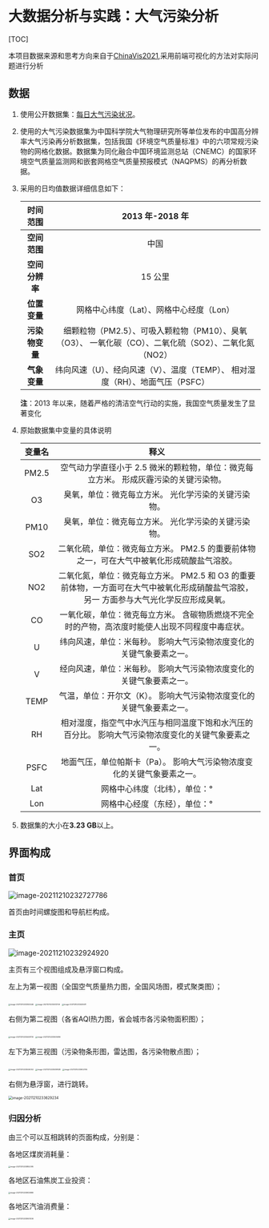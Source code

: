 # 大数据分析与实践：大气污染分析

[TOC]

本项目数据来源和思考方向来自于[ChinaVis2021](http://naq.cicidata.top:10443/chinavis/opendata),采用前端可视化的方法对实际问题进行分析

## 数据

1. 使用公开数据集：[每日大气污染状况](http://naq.cicidata.top:10443/chinavis/opendata)。

2. 使用的大气污染数据集为中国科学院大气物理研究所等单位发布的中国高分辨率大气污染再分析数据集，包括我国《环境空气质量标准》中的六项常规污染物的网格化数据。数据集为同化融合中国环境监测总站（CNEMC）的国家环境空气质量监测网和嵌套网格空气质量预报模式（NAQPMS）的再分析数据。

3. 采用的日均值数据详细信息如下：

   |    时间范围    |                       2013 年-2018 年                        |
   | :------------: | :----------------------------------------------------------: |
   |  **空间范围**  |                             中国                             |
   | **空间分辨率** |                           15 公里                            |
   |  **位置变量**  |           网格中心纬度（Lat）、网格中心经度（Lon）           |
   | **污染物变量** | 细颗粒物（PM2.5）、可吸入颗粒物（PM10）、臭氧（O3）、 一氧化碳（CO）、二氧化硫（SO2）、二氧化氮（NO2） |
   |  **气象变量**  | 纬向风速（U）、经向风速（V）、温度（TEMP）、 相对湿度（RH）、地面气压（PSFC） |

   **注**：2013 年以来，随着严格的清洁空气行动的实施，我国空气质量发生了显著变化

4. 原始数据集中变量的具体说明

   | 变量名 |                             释义                             |
   | :----: | :----------------------------------------------------------: |
   | PM2.5  | 空气动力学直径小于 2.5 微米的颗粒物，单位：微克每立方米。 形成灰霾污染的关键污染物。 |
   |   O3   |     臭氧，单位：微克每立方米。 光化学污染的关键污染物。      |
   |  PM10  |     臭氧，单位：微克每立方米。 光化学污染的关键污染物。      |
   |  SO2   | 二氧化硫，单位：微克每立方米。 PM2.5 的重要前体物之一，可在大气中被氧化形成硫酸盐气溶胶。 |
   |  NO2   | 二氧化氮，单位：微克每立方米。 PM2.5 和 O3 的重要前体物，一方面可在大气中被氧化形成硝酸盐气溶胶，另一 方面参与大气光化学反应形成臭氧。 |
   |   CO   | 一氧化碳，单位：微克每立方米。 含碳物质燃烧不完全时的产物，高浓度时能使人出现不同程度中毒症状。 |
   |   U    | 纬向风速，单位：米每秒。 影响大气污染物浓度变化的关键气象要素之一。 |
   |   V    | 经向风速，单位：米每秒。 影响大气污染物浓度变化的关键气象要素之一。 |
   |  TEMP  | 气温，单位：开尔文（K）。 影响大气污染物浓度变化的关键气象要素之一。 |
   |   RH   | 相对湿度，指空气中水汽压与相同温度下饱和水汽压的百分比。 影响大气污染物浓度变化的关键气象要素之一。 |
   |  PSFC  | 地面气压，单位帕斯卡（Pa）。 影响大气污染物浓度变化的关键气象要素之一。 |
   |  Lat   |                网格中心纬度（北纬），单位：°                 |
   |  Lon   |                网格中心经度（东经），单位：°                 |

5. 数据集的大小在**3.23 GB**以上。

## 界面构成

### 首页

![image-20211210232727786](C:\Users\Administrator\AppData\Roaming\Typora\typora-user-images\image-20211210232727786.png)

首页由时间螺旋图和导航栏构成。

### 主页

![image-20211210232924920](C:\Users\Administrator\AppData\Roaming\Typora\typora-user-images\image-20211210232924920.png)

主页有三个视图组成及悬浮窗口构成。

左上为第一视图（全国空气质量热力图，全国风场图，模式聚类图）；

<img src="C:\Users\Administrator\AppData\Roaming\Typora\typora-user-images\image-20211210233353446.png" alt="image-20211210233353446" style="zoom:25%;" />

<img src="C:\Users\Administrator\AppData\Roaming\Typora\typora-user-images\image-20211210233412109.png" alt="image-20211210233412109" style="zoom:25%;" />

<img src="C:\Users\Administrator\AppData\Roaming\Typora\typora-user-images\image-20211210233430611.png" alt="image-20211210233430611" style="zoom:25%;" />

右侧为第二视图（各省AQI热力图，省会城市各污染物面积图）；

<img src="C:\Users\Administrator\AppData\Roaming\Typora\typora-user-images\image-20211210233448730.png" alt="image-20211210233448730" style="zoom:25%;" />

<img src="C:\Users\Administrator\AppData\Roaming\Typora\typora-user-images\image-20211210233505586.png" alt="image-20211210233505586" style="zoom:25%;" />

左下为第三视图（污染物条形图，雷达图，各污染物散点图）；

<img src="C:\Users\Administrator\AppData\Roaming\Typora\typora-user-images\image-20211210233526002.png" alt="image-20211210233526002" style="zoom:25%;" />

<img src="C:\Users\Administrator\AppData\Roaming\Typora\typora-user-images\image-20211210233539828.png" alt="image-20211210233539828" style="zoom:25%;" />

<img src="C:\Users\Administrator\AppData\Roaming\Typora\typora-user-images\image-20211210233602765.png" alt="image-20211210233602765" style="zoom:25%;" />

右侧为悬浮窗，进行跳转。

<img src="C:\Users\Administrator\AppData\Roaming\Typora\typora-user-images\image-20211210233629234.png" alt="image-20211210233629234" style="zoom:50%;" />

### 归因分析

由三个可以互相跳转的页面构成，分别是：

各地区煤炭消耗量：

<img src="C:\Users\Administrator\AppData\Roaming\Typora\typora-user-images\image-20211210233852395.png" alt="image-20211210233852395" style="zoom:25%;" />

各地区石油焦炭工业投资：

<img src="C:\Users\Administrator\AppData\Roaming\Typora\typora-user-images\image-20211210233925880.png" alt="image-20211210233925880" style="zoom:25%;" />

各地区汽油消费量：

<img src="C:\Users\Administrator\AppData\Roaming\Typora\typora-user-images\image-20211210233947436.png" alt="image-20211210233947436" style="zoom:25%;" />

